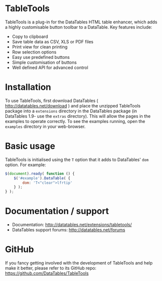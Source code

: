# TableTools
TableTools is a plug-in for the DataTables HTML table enhancer, which adds a highly customisable button toolbar to a DataTable. Key features include:
* Copy to clipboard
* Save table data as CSV, XLS or PDF files
* Print view for clean printing
* Row selection options
* Easy use predefined buttons
* Simple customisation of buttons
* Well defined API for advanced control
# Installation
To use TableTools, first download DataTables ( http://datatables.net/download ) and place the unzipped TableTools package into a `extensions` directory in the DataTables package (in DataTables 1.9- use the `extras` directory). This will allow the pages in the examples to operate correctly. To see the examples running, open the `examples` directory in your web-browser.
# Basic usage
TableTools is initialised using the `T` option that it adds to DataTables' `dom` option. For example:
```js
$(document).ready( function () {
	$('#example').DataTable( {
		dom: 'T<"clear">lfrtip'
	} );
} );
```
# Documentation / support
* Documentation: http://datatables.net/extensions/tabletools/
* DataTables support forums: http://datatables.net/forums
# GitHub
If you fancy getting involved with the development of TableTools and help make it better, please refer to its GitHub repo: https://github.com/DataTables/TableTools
